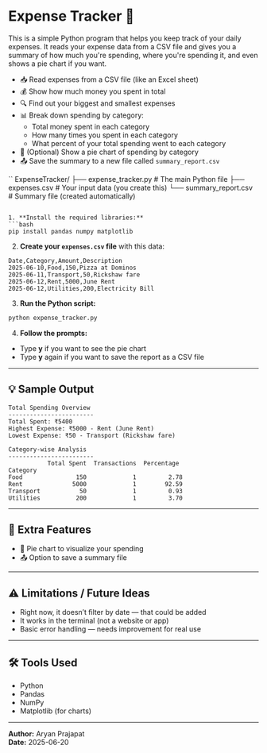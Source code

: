 # Expense Tracker 🧾

This is a simple Python program that helps you keep track of your daily expenses. It reads your expense data from a CSV file and gives you a summary of how much you're spending, where you're spending it, and even shows a pie chart if you want.



- 📥 Read expenses from a CSV file (like an Excel sheet)
- 💰 Show how much money you spent in total
- 🔍 Find out your biggest and smallest expenses
- 📊 Break down spending by category:
  - Total money spent in each category
  - How many times you spent in each category
  - What percent of your total spending went to each category
- 🥧 (Optional) Show a pie chart of spending by category
- 📤 Save the summary to a new file called `summary_report.csv`


``
ExpenseTracker/
├── expense_tracker.py         # The main Python file
├── expenses.csv               # Your input data (you create this)
└── summary_report.csv         # Summary file (created automatically)
```

1. **Install the required libraries:**
```bash
pip install pandas numpy matplotlib
```

2. **Create your `expenses.csv` file** with this data:
```csv
Date,Category,Amount,Description
2025-06-10,Food,150,Pizza at Dominos
2025-06-11,Transport,50,Rickshaw fare
2025-06-12,Rent,5000,June Rent
2025-06-12,Utilities,200,Electricity Bill
```

3. **Run the Python script:**
```bash
python expense_tracker.py
```

4. **Follow the prompts:**
- Type **y** if you want to see the pie chart
- Type **y** again if you want to save the report as a CSV file

---

## 💡 Sample Output
```
Total Spending Overview
------------------------
Total Spent: ₹5400
Highest Expense: ₹5000 - Rent (June Rent)
Lowest Expense: ₹50 - Transport (Rickshaw fare)

Category-wise Analysis
------------------------
           Total Spent  Transactions  Percentage
Category                                        
Food               150             1         2.78
Rent              5000             1        92.59
Transport           50             1         0.93
Utilities          200             1         3.70
```

---

## 🎁 Extra Features
- 🥧 Pie chart to visualize your spending
- 📤 Option to save a summary file

---

## ⚠️ Limitations / Future Ideas
- Right now, it doesn’t filter by date — that could be added
- It works in the terminal (not a website or app)
- Basic error handling — needs improvement for real use

---

## 🛠 Tools Used
- Python
- Pandas
- NumPy
- Matplotlib (for charts)

---

**Author:** Aryan Prajapat  
**Date:** 2025-06-20
